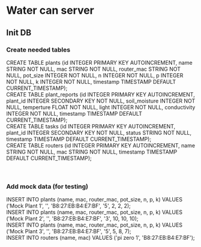 # Water can server

## Init DB

### Create needed tables
CREATE TABLE plants (id INTEGER PRIMARY KEY AUTOINCREMENT, name STRING NOT NULL, mac STRING NOT NULL, router_mac STRING NOT NULL, pot_size INTEGER NOT NULL, n INTEGER NOT NULL, p INTEGER NOT NULL, k INTEGER NOT NULL, timestamp TIMESTAMP DEFAULT CURRENT_TIMESTAMP);<br />
CREATE TABLE plant_reports (id INTEGER PRIMARY KEY AUTOINCREMENT, plant_id INTEGER SECONDARY KEY NOT NULL, soil_moisture INTEGER NOT NULL, temperture FLOAT NOT NULL, light INTEGER NOT NULL, conductivity INTEGER NOT NULL, timestamp TIMESTAMP DEFAULT CURRENT_TIMESTAMP);<br />
CREATE TABLE tasks (id INTEGER PRIMARY KEY AUTOINCREMENT, plant_id INTEGER SECONDARY KEY NOT NULL, status STRING NOT NULL, timestamp TIMESTAMP DEFAULT CURRENT_TIMESTAMP);<br />
CREATE TABLE routers (id INTEGER PRIMARY KEY AUTOINCREMENT, name STRING NOT NULL, mac STRING NOT NULL, timestamp TIMESTAMP DEFAULT CURRENT_TIMESTAMP);<br />
<br /><br />
### Add mock data (for testing)
INSERT INTO plants (name, mac, router_mac, pot_size, n, p, k) VALUES ('Mock Plant 1', '', 'B8:27:EB:B4:E7:BF', '5', 2, 2, 2);<br />
INSERT INTO plants (name, mac, router_mac, pot_size, n, p, k) VALUES ('Mock Plant 2', '', 'B8:27:EB:B4:E7:BF', '3', 10, 10, 10);<br />
INSERT INTO plants (name, mac, router_mac, pot_size, n, p, k) VALUES ('Mock Plant 3', '', 'B8:27:EB:B4:E7:BF', '5', 5, 8, 7);<br />
INSERT INTO routers (name, mac) VALUES ('pi zero 1', 'B8:27:EB:B4:E7:BF');<br />
